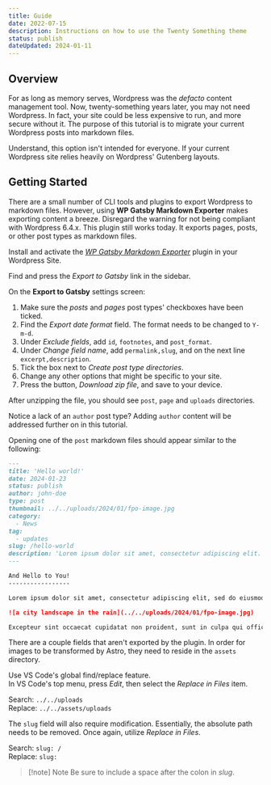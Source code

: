 ```yaml
---
title: Guide
date: 2022-07-15
description: Instructions on how to use the Twenty Something theme
status: publish
dateUpdated: 2024-01-11
---
```


## Overview

For as long as memory serves, Wordpress was the *defacto* content management tool. Now, twenty-something years later, you may not need Wordpress. In fact, your site could be less expensive to run, and more secure without it. The purpose of this tutorial is to migrate your current Wordpress posts into markdown files. 

Understand, this option isn't intended for everyone. If your current Wordpress site relies heavily on Wordpress' Gutenberg layouts.

## Getting Started

There are a small number of CLI tools and plugins to export Wordpress to markdown files. However, using **WP Gatsby Markdown Exporter** makes exporting content a breeze. Disregard the warning for not being compliant with Wordpress 6.4.x. This plugin still works today. It exports pages, posts, or other post types as markdown files.

Install and activate the [*WP Gatsby Markdown Exporter*]((https://wordpress.org/plugins/wp-gatsby-markdown-exporter/)) plugin in your Wordpress Site.

Find and press the *Export to Gatsby* link in the sidebar.

On the **Export to Gatsby** settings screen: 

   1. Make sure the *posts* and *pages* post types' checkboxes have been ticked.  
   2. Find the *Export date format* field. The format needs to be changed to `Y-m-d`.  
   3. Under *Exclude fields*, add `id`, `footnotes`, and `post_format`.
   4. Under *Change field name*, add `permalink,slug`, and on the next line  `excerpt,description`.
   5. Tick the box next to *Create post type directories*. 
   6. Change any other options that might be specific to your site. 
   7. Press the button, *Download zip file*, and save to your device. 

After unzipping the file, you should see `post`, `page` and `uploads` directories. 

Notice a lack of an `author` post type? Adding `author` content will be addressed further on in this tutorial. 

Opening one of the `post` markdown files should appear similar to the following: 

```markdown
---
title: 'Hello world!'
date: 2024-01-23
status: publish
author: john-doe
type: post
thumbnail: ../../uploads/2024/01/fpo-image.jpg
category:
  - News
tag: 
  - updates
slug: /hello-world
description: 'Lorem ipsum dolor sit amet, consectetur adipiscing elit.'
---

And Hello to You!
-----------------

Lorem ipsum dolor sit amet, consectetur adipiscing elit, sed do eiusmod tempor incididunt ut labore et dolore magna aliqua. Ut enim ad minim veniam, quis nostrud exercitation ullamco laboris nisi ut aliquip ex ea commodo consequat. Duis aute irure dolor in reprehenderit in voluptate velit esse cillum dolore eu fugiat nulla pariatur. 

![a city landscape in the rain](../../uploads/2024/01/fpo-image.jpg)

Excepteur sint occaecat cupidatat non proident, sunt in culpa qui officia deserunt mollit anim id est laborum.
```

There are a couple fields that aren't exported by the plugin. In order for images to be transformed by Astro, they need to reside in the `assets` directory. 

Use VS Code's global find/replace feature.  
In VS Code's top menu, press *Edit*, then select the *Replace in Files* item.  

Search: `../../uploads`  
Replace: `../../assets/uploads`

The `slug` field will also require modification. Essentially, the absolute path needs to be removed. Once again, utilize *Replace in Files*.

Search: `slug: /`  
Replace: `slug: `

> [!note] Note
> Be sure to include a space after the colon in *slug*.

